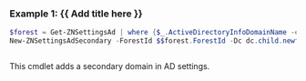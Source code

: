 ### Example 1: {{ Add title here }}
```powershell
$forest = Get-ZNSettingsAd | where {$_.ActiveDirectoryInfoDomainName -eq "newforest.local"}
New-ZNSettingsAdSecondary -ForestId $$forest.ForestId -Dc dc.child.newforest.local -Domain child.newforest.local
```

```output

```

This cmdlet adds a secondary domain in AD settings.
